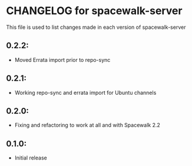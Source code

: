# CHANGELOG for spacewalk-server #

This file is used to list changes made in each version of spacewalk-server

## 0.2.2:
* Moved Errata import prior to repo-sync

## 0.2.1:
* Working repo-sync and errata import for Ubuntu channels

## 0.2.0:
* Fixing and refactoring to work at all and with Spacewalk 2.2

## 0.1.0:

* Initial release
